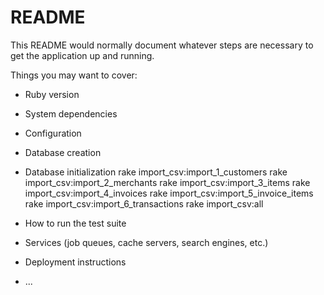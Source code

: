 # README

This README would normally document whatever steps are necessary to get the
application up and running.

Things you may want to cover:

* Ruby version

* System dependencies

* Configuration

* Database creation

* Database initialization
  rake import_csv:import_1_customers
  rake import_csv:import_2_merchants 
  rake import_csv:import_3_items
  rake import_csv:import_4_invoices
  rake import_csv:import_5_invoice_items
  rake import_csv:import_6_transactions
  rake import_csv:all 

* How to run the test suite

* Services (job queues, cache servers, search engines, etc.)

* Deployment instructions

* ...
